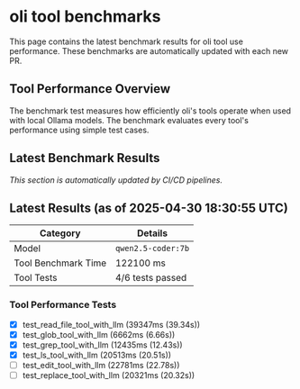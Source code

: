 # oli tool benchmarks

This page contains the latest benchmark results for oli tool use performance.
These benchmarks are automatically updated with each new PR.

## Tool Performance Overview

The benchmark test measures how efficiently oli's tools operate when used with local
Ollama models. The benchmark evaluates every tool's performance using simple test cases.

## Latest Benchmark Results

_This section is automatically updated by CI/CD pipelines._

<!-- BENCHMARK_RESULTS -->
## Latest Results (as of 2025-04-30 18:30:55 UTC)

| Category | Details |
|----------|---------|
| Model | `qwen2.5-coder:7b` |
| Tool Benchmark Time | 122100 ms |
| Tool Tests | 4/6 tests passed |

### Tool Performance Tests
- [x] test_read_file_tool_with_llm (39347ms (39.34s))
- [x] test_glob_tool_with_llm (6662ms (6.66s))
- [x] test_grep_tool_with_llm (12435ms (12.43s))
- [x] test_ls_tool_with_llm (20513ms (20.51s))
- [ ] test_edit_tool_with_llm (22781ms (22.78s))
- [ ] test_replace_tool_with_llm (20321ms (20.32s))

<!-- END_BENCHMARK_RESULTS -->
